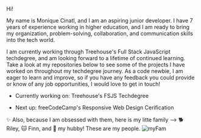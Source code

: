 
Hi!

My name is Monique Cinatl, and I am an aspiring junior developer. I have 7 years of experience working in higher education, and I am ready to bring my organization, problem-solving, collaboration, and communication skills into the tech world. 

I am currently working through Treehouse's Full Stack JavaScript techdegree, and am looking forward to a lifetime of continued learning. Take a look at my repositories below to see some of the projects I have worked on throughout my techdegree journey. As a code newbie, I am eager to learn and improve, so if you have any feedback you could provide or know of any job opportunities, I would love to get in touch!

- Currently working on: Treehouse's FSJS Techdegree

- Next up: freeCodeCamp's Responsive Web Design Cerification

:sparkles: Also, because I am obsessed with them, here is my litte family --> :dog2: Riley, :cat: Finn, and :man: my hubby! These are my people.
![myFam](/FAM.jpg)

<!--
**DevMo-13/DevMo-13** is a ✨ _special_ ✨ repository because its `README.md` (this file) appears on your GitHub profile.

Here are some ideas to get you started:

- 🔭 I’m currently working on ...
- 🌱 I’m currently learning ...
- 👯 I’m looking to collaborate on ...
- 🤔 I’m looking for help with ...
- 💬 Ask me about ...
- 📫 How to reach me: ...
- 😄 Pronouns: ...
- ⚡ Fun fact: ...
-->
